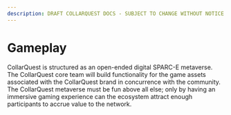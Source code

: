 ```yaml
---
description: DRAFT COLLARQUEST DOCS - SUBJECT TO CHANGE WITHOUT NOTICE.
---
```


# Gameplay

CollarQuest is structured as an open-ended digital SPARC-E metaverse. The CollarQuest core team will build functionality for the game assets associated with the CollarQuest brand in concurrence with the community. The CollarQuest metaverse must be fun above all else; only by having an immersive gaming experience can the ecosystem attract enough participants to accrue value to the network.
